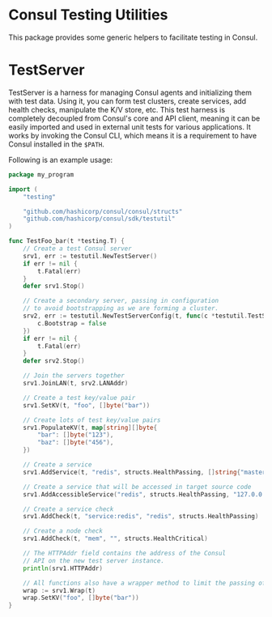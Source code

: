 Consul Testing Utilities
========================

This package provides some generic helpers to facilitate testing in Consul.

TestServer
==========

TestServer is a harness for managing Consul agents and initializing them with
test data. Using it, you can form test clusters, create services, add health
checks, manipulate the K/V store, etc. This test harness is completely decoupled
from Consul's core and API client, meaning it can be easily imported and used in
external unit tests for various applications. It works by invoking the Consul
CLI, which means it is a requirement to have Consul installed in the `$PATH`.

Following is an example usage:

```go
package my_program

import (
	"testing"

	"github.com/hashicorp/consul/consul/structs"
	"github.com/hashicorp/consul/sdk/testutil"
)

func TestFoo_bar(t *testing.T) {
	// Create a test Consul server
	srv1, err := testutil.NewTestServer()
	if err != nil {
		t.Fatal(err)
	}
	defer srv1.Stop()

	// Create a secondary server, passing in configuration
	// to avoid bootstrapping as we are forming a cluster.
	srv2, err := testutil.NewTestServerConfig(t, func(c *testutil.TestServerConfig) {
		c.Bootstrap = false
	})
	if err != nil {
		t.Fatal(err)
	}
	defer srv2.Stop()

	// Join the servers together
	srv1.JoinLAN(t, srv2.LANAddr)

	// Create a test key/value pair
	srv1.SetKV(t, "foo", []byte("bar"))

	// Create lots of test key/value pairs
	srv1.PopulateKV(t, map[string][]byte{
		"bar": []byte("123"),
		"baz": []byte("456"),
	})

	// Create a service
	srv1.AddService(t, "redis", structs.HealthPassing, []string{"master"})

	// Create a service that will be accessed in target source code
	srv1.AddAccessibleService("redis", structs.HealthPassing, "127.0.0.1", 6379, []string{"master"})

	// Create a service check
	srv1.AddCheck(t, "service:redis", "redis", structs.HealthPassing)

	// Create a node check
	srv1.AddCheck(t, "mem", "", structs.HealthCritical)

	// The HTTPAddr field contains the address of the Consul
	// API on the new test server instance.
	println(srv1.HTTPAddr)

	// All functions also have a wrapper method to limit the passing of "t"
	wrap := srv1.Wrap(t)
	wrap.SetKV("foo", []byte("bar"))
}
```
